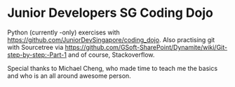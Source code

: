 # Junior Developers SG Coding Dojo

Python (currently -only) exercises with https://github.com/JuniorDevSingapore/coding_dojo. Also practising git with Sourcetree via https://github.com/GSoft-SharePoint/Dynamite/wiki/Git-step-by-step:-Part-1 and of course, Stackoverflow. 

Special thanks to Michael Cheng, who made time to teach me the basics and who is an all around awesome person. 
